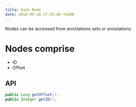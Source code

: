 ```yaml
---
title: Gate Node
date: 2018-09-20 17:35:00 +0100
---
```


Nodes can be accessed from annotations sets or annotations

# Nodes comprise
* ID
* Offset

## API
```java
public Long getOffset();
public Integer getID();
```
